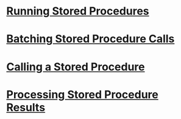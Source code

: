 # [Running Stored Procedures](running-stored-procedures.md)
# [Batching Stored Procedure Calls](batching-stored-procedure-calls.md)
# [Calling a Stored Procedure](calling-a-stored-procedure.md)
# [Processing Stored Procedure Results](processing-stored-procedure-results.md)
